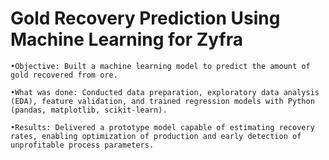 ﻿# Gold Recovery Prediction Using Machine Learning for Zyfra

	•Objective: Built a machine learning model to predict the amount of gold recovered from ore.

	•What was done: Conducted data preparation, exploratory data analysis (EDA), feature validation, and trained regression models with Python (pandas, matplotlib, scikit-learn).
    
	•Results: Delivered a prototype model capable of estimating recovery rates, enabling optimization of production and early detection of unprofitable process parameters.